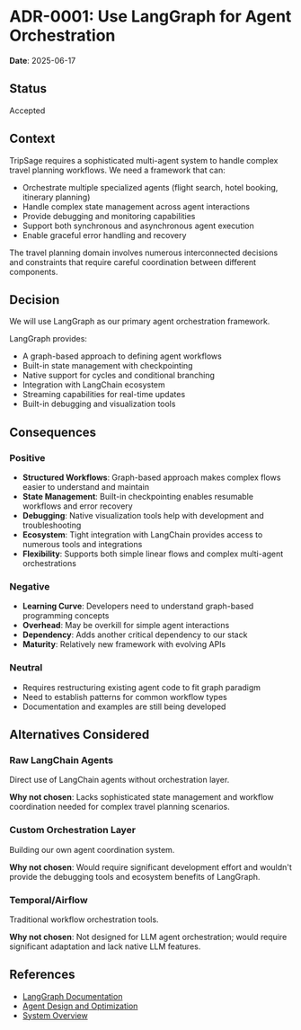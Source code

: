 # ADR-0001: Use LangGraph for Agent Orchestration

**Date**: 2025-06-17

## Status

Accepted

## Context

TripSage requires a sophisticated multi-agent system to handle complex travel planning workflows. We need a framework that can:

- Orchestrate multiple specialized agents (flight search, hotel booking, itinerary planning)
- Handle complex state management across agent interactions
- Provide debugging and monitoring capabilities
- Support both synchronous and asynchronous agent execution
- Enable graceful error handling and recovery

The travel planning domain involves numerous interconnected decisions and constraints that require careful coordination between different components.

## Decision

We will use LangGraph as our primary agent orchestration framework.

LangGraph provides:

- A graph-based approach to defining agent workflows
- Built-in state management with checkpointing
- Native support for cycles and conditional branching
- Integration with LangChain ecosystem
- Streaming capabilities for real-time updates
- Built-in debugging and visualization tools

## Consequences

### Positive

- **Structured Workflows**: Graph-based approach makes complex flows easier to understand and maintain
- **State Management**: Built-in checkpointing enables resumable workflows and error recovery
- **Debugging**: Native visualization tools help with development and troubleshooting
- **Ecosystem**: Tight integration with LangChain provides access to numerous tools and integrations
- **Flexibility**: Supports both simple linear flows and complex multi-agent orchestrations

### Negative

- **Learning Curve**: Developers need to understand graph-based programming concepts
- **Overhead**: May be overkill for simple agent interactions
- **Dependency**: Adds another critical dependency to our stack
- **Maturity**: Relatively new framework with evolving APIs

### Neutral

- Requires restructuring existing agent code to fit graph paradigm
- Need to establish patterns for common workflow types
- Documentation and examples are still being developed

## Alternatives Considered

### Raw LangChain Agents

Direct use of LangChain agents without orchestration layer.

**Why not chosen**: Lacks sophisticated state management and workflow coordination needed for complex travel planning scenarios.

### Custom Orchestration Layer

Building our own agent coordination system.

**Why not chosen**: Would require significant development effort and wouldn't provide the debugging tools and ecosystem benefits of LangGraph.

### Temporal/Airflow

Traditional workflow orchestration tools.

**Why not chosen**: Not designed for LLM agent orchestration; would require significant adaptation and lack native LLM features.

## References

- [LangGraph Documentation](https://langchain-ai.github.io/langgraph/)
- [Agent Design and Optimization](../03_ARCHITECTURE/AGENT_DESIGN_AND_OPTIMIZATION.md)
- [System Overview](../03_ARCHITECTURE/SYSTEM_OVERVIEW.md)
